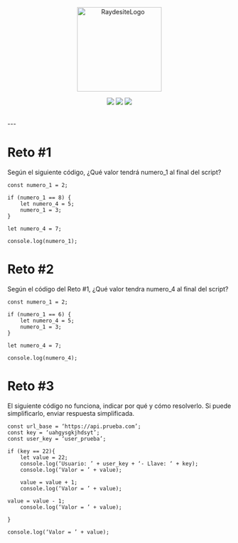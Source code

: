 <p align="center"><a href="https://raydesite.com" rel="noopener noreferrer"><img width="190" src="https://raydesite.com/wp-content/uploads/2020/10/cropped-Logo-header.txt.png" alt="RaydesiteLogo"></a></p>

<p align="center">
<a href="https://twitter.com/Raydesite"><img src="https://img.shields.io/twitter/follow/raydesite?label=Follow&style=social"></a>
<a href="https://github.com/Raydesite/Primer-Reto/stargazers"><img src="https://img.shields.io/github/stars/raydesite?style=social"></a>
<a href="https://github.com/Raydesite/Primer-Reto/network/members"><img src="https://img.shields.io/github/forks/raydesite/Primer-Reto?style=social"></a>
</p></br>
---

# Reto #1

Según el siguiente código, ¿Qué valor tendrá numero_1 al final del script?

~~~
const numero_1 = 2;

if (numero_1 == 8) {
	let numero_4 = 5;
	numero_1 = 3;
}

let numero_4 = 7;

console.log(numero_1);
~~~

# Reto #2
Según el código del Reto #1, ¿Qué valor tendra numero_4 al final del script?

~~~
const numero_1 = 2;

if (numero_1 == 6) {
	let numero_4 = 5;
	numero_1 = 3;
}

let numero_4 = 7;

console.log(numero_4);
~~~

# Reto #3
El siguiente código no funciona, indicar por qué y cómo resolverlo. Si puede simplificarlo, enviar respuesta simplificada.

~~~
const url_base = ‘https://api.prueba.com’;
const key = ‘uahgysgkjhdsyt’;
const user_key = ‘user_prueba’;

if (key == 22){
	let value = 22;
	console.log(‘Usuario: ’ + user_key + ‘- Llave: ‘ + key);
	console.log(‘Valor = ’ + value);

	value = value + 1;
	console.log(‘Valor = ’ + value);

value = value - 1;
	console.log(‘Valor = ’ + value);

}

console.log(‘Valor = ’ + value);

~~~
